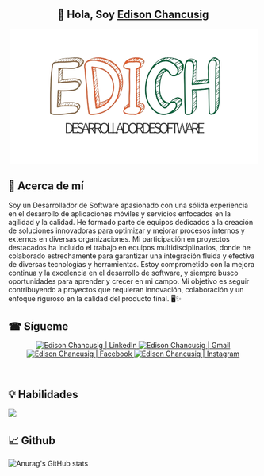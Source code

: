 <h2 align="center">
👋 Hola, Soy <a href="https://edisonchancusig.vercel.app/" target="_blank" rel="noreferrer">Edison Chancusig</a> 
</h2>
<p align="center">
  <a href="#" target="_blank" rel="noreferrer"><img src="logo.png" alt="my banner"></a>
</p>

## 🚀 Acerca de mí

<p>
Soy un Desarrollador de Software apasionado con una sólida experiencia en el desarrollo de aplicaciones móviles y servicios enfocados en la agilidad y la calidad. He formado parte de equipos dedicados a la creación de soluciones innovadoras para optimizar y mejorar procesos internos y externos en diversas organizaciones. Mi participación en proyectos destacados ha incluido el trabajo en equipos multidisciplinarios, donde he colaborado estrechamente para garantizar una integración fluida y efectiva de diversas tecnologías y herramientas. Estoy comprometido con la mejora continua y la excelencia en el desarrollo de software, y siempre busco oportunidades para aprender y crecer en mi campo. Mi objetivo es seguir contribuyendo a proyectos que requieran innovación, colaboración y un enfoque riguroso en la calidad del producto final. 🖥✨

</p>

## ☎ Sígueme

<p align="center">
  <a href="https://www.linkedin.com/in/edison-javier-chancusig-palacios-2417a4255">
    <img src="https://img.shields.io/badge/LinkedIn-%230A66C2.svg?style=for-the-badge&logo=linkedin&logoColor=white" alt="Edison Chancusig | LinkedIn"/>
  </a>
  <a href="mailto:edisonchancusig@example.com">
    <img src="https://img.shields.io/badge/Gmail-D14836?style=for-the-badge&logo=gmail&logoColor=white" alt="Edison Chancusig | Gmail"/>
  </a>
  <a href="https://www.facebook.com/edison.chancusig">
    <img src="https://img.shields.io/badge/Facebook-%231877F2.svg?style=for-the-badge&logo=Facebook&logoColor=white" alt="Edison Chancusig | Facebook"/>
  </a>
  <a href="https://www.instagram.com/edisonchancusig/">
    <img src="https://img.shields.io/badge/Instagram-E4405F?style=for-the-badge&logo=instagram&logoColor=white" alt="Edison Chancusig | Instagram"/>
  </a>
</p>
<br>


## 💡 Habilidades

<div>
  <p align="">
      <img src="https://skillicons.dev/icons?i=python,java,javascript,angular,nodejs,react,gcp,mysql,firebase,postman,git&perline=10" />
    
  </p> 
 
</div>

## 📈 Github

![Anurag's GitHub stats](https://github-readme-stats.vercel.app/api?username=EdisonChancusig&show_icons=true&theme=dark)
